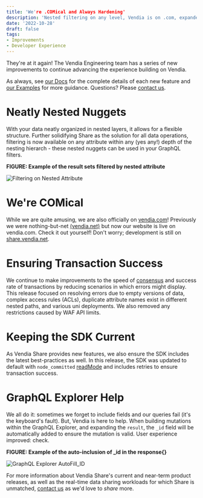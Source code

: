 ```yaml
---
title: 'We're .COMical and Always Hardening'
description: 'Nested filtering on any level, Vendia is on .com, expanded success rate for a variety of transaction scenarios, updated SDK defaults, and enhanced experience within GraphQL Explorer'
date: '2022-10-28'
draft: false
tags:
- Improvements
- Developer Experience
---
```


They're at it again! The Vendia Engineering team has a series of new improvements to continue advancing the experience building on Vendia.  

As always, see [our Docs](https://www.vendia.com/docs/share) for the complete details of each new feature and [our Examples](https://github.com/vendia/examples) for more guidance. 
Questions? Please [contact us](https://www.vendia.com/contact-us).

# Neatly Nested Nuggets
With your data neatly organized in nested layers, it allows for a flexible structure. Further solidifying Share as the solution for all data operations, filtering is now available on any attribute within any (yes any!) depth of the nesting hierarch - these nested nuggets can be used in your GraphQL filters.

**FIGURE: Example of the result sets filtered by nested attribute**

![Filtering on Nested Attribute](https://user-images.githubusercontent.com/105127677/198392310-636b9718-549b-4914-92ad-b7f6056f499e.png)


# We're COMical 
While we are quite amusing, we are also officially on [vendia.com](https://www.vendia.com)! Previously we were nothing-but-net [(vendia.net)](https://vendia.net/) but now our website is live on vendia.com. Check it out yourself! Don't worry; development is still on [share.vendia.net](https://share.vendia.net).

# Ensuring Transaction Success
We continue to make improvements to the speed of [consensus](https://www.vendia.com/docs/share/terms-and-definitions#consensus) and success rate of transactions by reducing scenarios in which errors might display. This release focused on resolving errors due to empty versions of data, complex access rules (ACLs), duplicate attribute names exist in different nested paths, and various uni deployments. We also removed any restrictions caused by WAF API limits.

# Keeping the SDK Current
As Vendia Share provides new features, we also ensure the SDK includes the latest best-practices as well. In this release, the SDK was updated to default with `node_committed` [readMode](https://www.vendia.com/docs/share/graphql#read-modes-for-queries) and includes retries to ensure transaction success. 

# GraphQL Explorer Help
We all do it: sometimes we forget to include fields and our queries fail (it's the keyboard's fault). But, Vendia is here to help. When building mutations within the GraphQL Explorer, and expanding the `result`, the `_id` field will be automatically added to ensure the mutation is valid.  User experience improved: check. 

**FIGURE: Example of the auto-inclusion of _id in the response{}**

![GraphQL Explorer AutoFill_ID](https://user-images.githubusercontent.com/105127677/198167182-cfd9108c-492f-42c2-8791-2a0e13353bf0.png)



For more information about Vendia Share's current and near-term product releases, as well as the real-time data sharing workloads for which Share is unmatched, [contact us](https://www.vendia.com/contact-us) as we'd love to _share_ more.
